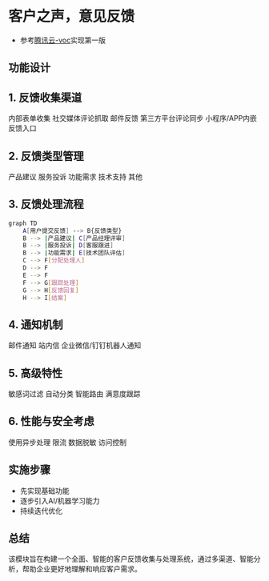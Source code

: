 <!--
 * @Author: jackning 270580156@qq.com
 * @Date: 2024-09-11 10:22:00
 * @LastEditors: jackning 270580156@qq.com
 * @LastEditTime: 2024-12-12 10:36:12
 * @Description: bytedesk.com https://github.com/Bytedesk/bytedesk
 *   Please be aware of the BSL license restrictions before installing Bytedesk IM – 
 *  selling, reselling, or hosting Bytedesk IM as a service is a breach of the terms and automatically terminates your rights under the license. 
 *  仅支持企业内部员工自用，严禁私自用于销售、二次销售或者部署SaaS方式销售 
 *  Business Source License 1.1: https://github.com/Bytedesk/bytedesk/blob/main/LICENSE 
 *  contact: 270580156@qq.com 
 *  联系：270580156@qq.com
 * Copyright (c) 2024 by bytedesk.com, All Rights Reserved. 
-->
# 客户之声，意见反馈

- 参考[腾讯云-voc](https://cloud.tencent.com/voc/)实现第一版

## 功能设计

## 1. 反馈收集渠道

内部表单收集
社交媒体评论抓取
邮件反馈
第三方平台评论同步
小程序/APP内嵌反馈入口

## 2. 反馈类型管理

产品建议
服务投诉
功能需求
技术支持
其他

## 3. 反馈处理流程

```bash
graph TD
    A[用户提交反馈] --> B{反馈类型}
    B --> |产品建议| C[产品经理评审]
    B --> |服务投诉| D[客服跟进]
    B --> |功能需求| E[技术团队评估]
    C --> F[分配处理人]
    D --> F
    E --> F
    F --> G[跟踪处理]
    G --> H[反馈回复]
    H --> I[结案]
```

## 4. 通知机制

邮件通知
站内信
企业微信/钉钉机器人通知

## 5. 高级特性

敏感词过滤
自动分类
智能路由
满意度跟踪

## 6. 性能与安全考虑

使用异步处理
限流
数据脱敏
访问控制

## 实施步骤

- 先实现基础功能
- 逐步引入AI/机器学习能力
- 持续迭代优化

## 总结

该模块旨在构建一个全面、智能的客户反馈收集与处理系统，通过多渠道、智能分析，帮助企业更好地理解和响应客户需求。
